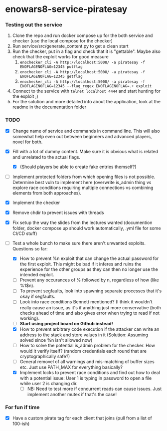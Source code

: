 # enowars8-service-piratesay

### Testing out the service

1. Clone the repo and run docker compose up for the both service and checker (use the local compose for the checker)
2. Run service/src/generate_content.py to get a clean start
3. Run the checker, put in a flag and check that it is "gettable". Maybe also check that the exploit works for good measure
   1. `enochecker_cli -A http://localhost:5008/ -a piratesay -f ENOFLAGENOFLAG=12345 putflag`
   2. `enochecker_cli -A http://localhost:5008/ -a piratesay -f ENOFLAGENOFLAG=12345 getflag`
   3. `enochecker_cli -A http://localhost:5008/ -a piratesay -f ENOFLAGENOFLAG=12345 --flag_regex ENOFLAGENOFLAG=.+ exploit`
4. Connect to the service with `telnet localhost 4444` and start hunting for the exploit ;)
5. For the solution and more detailed info about the application, look at the readme in the documentation folder

### TODO

- [x] Change name of service and commands in command line. This will also somewhat help even out between beginners and advanced players, novel for both.
- [x] Fill with a lot of dummy content. Make sure it is obvious what is related and unrelated to the actual flags.

  - [x] (Should players be able to create fake entries themself?)

- [ ] Implement protected folders from which opening files is not possible. Determine best vuln to implement here (overwrite is_admin thing vs explore race conditions requiring multiple connections vs combining elements from both approaches).
- [x] Implement the checker
- [x] Remove chdir to prevent issues with threads
- [x] Fix setup the way the slides from the lectures wanted (documention folder, docker compose up should work automatically, .yml file for some CI/CD stuff)
- [ ] Test a whole bunch to make sure there aren't unwanted exploits. Questions so far:

  - [x] How to prevent %n exploit that can change the actual password for the first exploit. This might be bad if it inferes and ruins the experience for the other groups as they can then no longer use the intended exploit.
  - [ ] Prevent any occurances of % followed by n, regardless of how (like %1$n).
  - [ ] To prevent segfaults, look into spawning separate processes that it's okay if segfaults.
  - [ ] Look into race conditions Bennett mentioned? (I think it wouldn't really cause an issue, as it's if anything just more conservative (both checks ahead of time and also gives error when trying to read if not working).
  - [ ] **Start using project board on Github instead!**
  - [x] How to prevent arbitrary code execution if the attacker can write an address to the stack and store values in it (Solution: Assuming solved since %n isn't allowed now)
  - [ ] How to solve the potential is_admin problem for the checker. How would it verify itself? (random credentials each round that are cryptographically safe?)
  - [ ] General removel of all warnings and mis-matching of buffer sizes etc. Just use PATH_MAX for everything basically?
  - [x] Implement locks to prevent race conditions and find out how to deal with a potential issue: User 1 is typing in password to open a file while user 2 is changing dir.
    - [ ] NB: Need to test more if concurrent reads can cause issues. Just implement another mutex if that's the case!

### For fun if time

- [x] Have a custom pirate tag for each client that joins (pull from a list of 100-ish)
